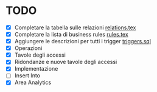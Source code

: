 # TODO

- [X] Completare la tabella sulle relazioni [relations.tex](tex/ch02/conceptual/relations.tex)
- [X] Completare la lista di business rules [rules.tex](tex/ch01/rules.tex)
- [X] Aggiungere le descrizioni per tutti i trigger [triggers.sql](sql/integrity-triggers.sql)
- [X] Operazioni
- [X] Tavole degli accessi
- [X] Ridondanze e nuove tavole degli accessi
- [X] Implementazione
- [ ] Insert Into
- [X] Area Analytics
